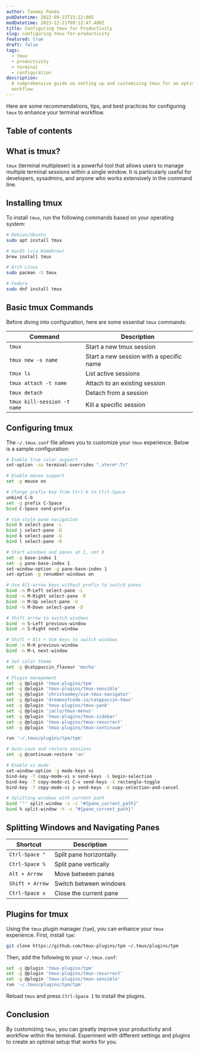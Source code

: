 ```yaml
---
author: Tanmay Panda
pubDatetime: 2022-09-23T15:22:00Z
modDatetime: 2023-12-21T09:12:47.400Z
title: Configuring tmux for Productivity
slug: configuring-tmux-for-productivity
featured: true
draft: false
tags:
  - tmux
  - productivity
  - terminal
  - configuration
description:
  A comprehensive guide on setting up and customizing tmux for an optimized terminal
  workflow.
---
```


Here are some recommendations, tips, and best practices for configuring `tmux` to enhance your terminal workflow.

## Table of contents

## What is tmux?

`tmux` (terminal multiplexer) is a powerful tool that allows users to manage multiple terminal sessions within a single window. It is particularly useful for developers, sysadmins, and anyone who works extensively in the command line.

## Installing tmux

To install `tmux`, run the following commands based on your operating system:

```sh
# Debian/Ubuntu
sudo apt install tmux

# macOS (via Homebrew)
brew install tmux

# Arch Linux
sudo pacman -S tmux

# Fedora
sudo dnf install tmux
```

## Basic tmux Commands

Before diving into configuration, here are some essential `tmux` commands:

| Command                     | Description                              |
| --------------------------- | ---------------------------------------- |
| `tmux`                      | Start a new tmux session                 |
| `tmux new -s name`          | Start a new session with a specific name |
| `tmux ls`                   | List active sessions                     |
| `tmux attach -t name`       | Attach to an existing session            |
| `tmux detach`               | Detach from a session                    |
| `tmux kill-session -t name` | Kill a specific session                  |

## Configuring tmux

The `~/.tmux.conf` file allows you to customize your `tmux` experience. Below is a sample configuration:

```sh
# Enable true color support
set-option -sa terminal-overrides ",xterm*:Tc"

# Enable mouse support
set -g mouse on

# Change prefix key from Ctrl-b to Ctrl-Space
unbind C-b
set -g prefix C-Space
bind C-Space send-prefix

# Vim-style pane navigation
bind h select-pane -L
bind j select-pane -D
bind k select-pane -U
bind l select-pane -R

# Start windows and panes at 1, not 0
set -g base-index 1
set -g pane-base-index 1
set-window-option -g pane-base-index 1
set-option -g renumber-windows on

# Use Alt-arrow keys without prefix to switch panes
bind -n M-Left select-pane -L
bind -n M-Right select-pane -R
bind -n M-Up select-pane -U
bind -n M-Down select-pane -D

# Shift arrow to switch windows
bind -n S-Left previous-window
bind -n S-Right next-window

# Shift + Alt + Vim keys to switch windows
bind -n M-H previous-window
bind -n M-L next-window

# Set color theme
set -g @catppuccin_flavour 'mocha'

# Plugin management
set -g @plugin 'tmux-plugins/tpm'
set -g @plugin 'tmux-plugins/tmux-sensible'
set -g @plugin 'christoomey/vim-tmux-navigator'
set -g @plugin 'dreamsofcode-io/catppuccin-tmux'
set -g @plugin 'tmux-plugins/tmux-yank'
set -g @plugin 'jaclu/tmux-menus'
set -g @plugin 'tmux-plugins/tmux-sidebar'
set -g @plugin 'tmux-plugins/tmux-resurrect'
set -g @plugin 'tmux-plugins/tmux-continuum'

run '~/.tmux/plugins/tpm/tpm'

# Auto-save and restore sessions
set -g @continuum-restore 'on'

# Enable vi mode
set-window-option -g mode-keys vi
bind-key -T copy-mode-vi v send-keys -X begin-selection
bind-key -T copy-mode-vi C-v send-keys -X rectangle-toggle
bind-key -T copy-mode-vi y send-keys -X copy-selection-and-cancel

# Splitting windows with current path
bind '"' split-window -v -c "#{pane_current_path}"
bind % split-window -h -c "#{pane_current_path}"
```

## Splitting Windows and Navigating Panes

| Shortcut         | Description             |
| ---------------- | ----------------------- |
| `Ctrl-Space "`   | Split pane horizontally |
| `Ctrl-Space %`   | Split pane vertically   |
| `Alt + Arrow`    | Move between panes      |
| `Shift + Arrow`  | Switch between windows  |
| `Ctrl-Space x`   | Close the current pane  |

## Plugins for tmux

Using the `tmux` plugin manager (`tpm`), you can enhance your `tmux` experience. First, install `tpm`:

```sh
git clone https://github.com/tmux-plugins/tpm ~/.tmux/plugins/tpm
```

Then, add the following to your `~/.tmux.conf`:

```sh
set -g @plugin 'tmux-plugins/tpm'
set -g @plugin 'tmux-plugins/tmux-resurrect'
set -g @plugin 'tmux-plugins/tmux-sensible'
run '~/.tmux/plugins/tpm/tpm'
```

Reload `tmux` and press `Ctrl-Space I` to install the plugins.

## Conclusion

By customizing `tmux`, you can greatly improve your productivity and workflow within the terminal. Experiment with different settings and plugins to create an optimal setup that works for you.

